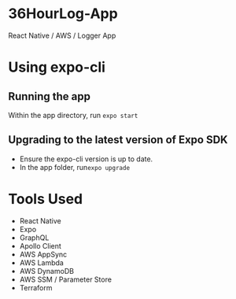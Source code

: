 # 36HourLog-App
React Native / AWS / Logger App

# Using expo-cli

## Running the app
Within the app directory, run `expo start`

## Upgrading to the latest version of Expo SDK
- Ensure the expo-cli version is up to date.
- In the app folder, run`expo upgrade`


# Tools Used

- React Native
- Expo
- GraphQL
- Apollo Client
- AWS AppSync
- AWS Lambda
- AWS DynamoDB
- AWS SSM / Parameter Store
- Terraform
